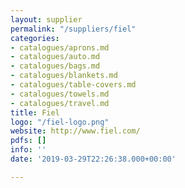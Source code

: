 ```yaml
---
layout: supplier
permalink: "/suppliers/fiel"
categories:
- catalogues/aprons.md
- catalogues/auto.md
- catalogues/bags.md
- catalogues/blankets.md
- catalogues/table-covers.md
- catalogues/towels.md
- catalogues/travel.md
title: Fiel
logo: "/fiel-logo.png"
website: http://www.fiel.com/
pdfs: []
info: ''
date: '2019-03-29T22:26:38.000+00:00'

---
```

